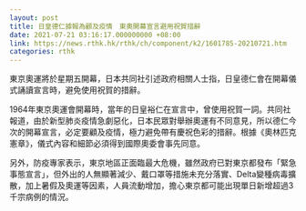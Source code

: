```yaml
---
layout: post
title: 日皇德仁據報為顧及疫情　東奧開幕宣言避用祝賀措辭　
date: 2021-07-21 03:16:17.000000000 +08:00
link: https://news.rthk.hk/rthk/ch/component/k2/1601785-20210721.htm
categories: rthk
---
```


東京奧運將於星期五開幕，日本共同社引述政府相關人士指，日皇德仁會在開幕儀式誦讀宣言時，避免使用祝賀的措辭。

1964年東京奧運會開幕時，當年的日皇裕仁在宣言中，曾使用祝賀一詞。共同社報道，由於新型肺炎疫情急劇惡化，日本民眾對舉辦奧運有不同意見，所以德仁今次的開幕宣言，必定要顧及疫情，極力避免帶有慶祝色彩的措辭。根據《奧林匹克憲章》，儀式內容和細節必須得到國際奧委會事先同意。

另外，防疫專家表示，東京地區正面臨最大危機，雖然政府已對東京都發布「緊急事態宣言」，但外出的人無顯著減少、戴口罩等措施未充分落實、Delta變種病毒擴散，加上暑假及奧運等因素，人員流動增加，擔心東京都可能出現單日新增超過3千宗病例的情況。
